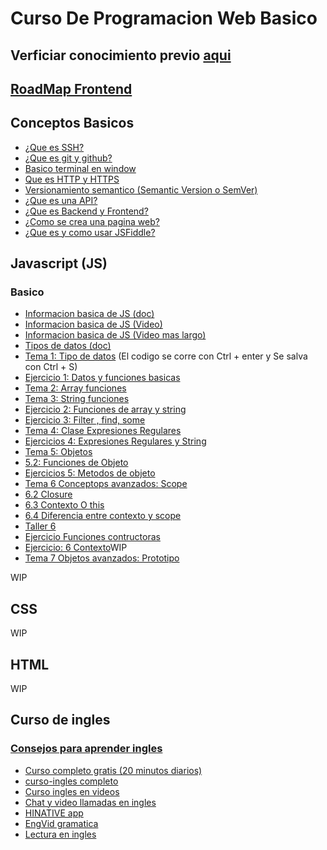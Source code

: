 # Curso De Programacion Web Basico

## Verficiar conocimiento previo [aqui](https://github.com/charly-palencia/developer-roadmap)

## [RoadMap Frontend](https://roadmap.sh/react)

## Conceptos Basicos
- [¿Que es SSH?](https://www.youtube.com/watch?v=QgnzJ3nQylI)
- [¿Que es git y github?](https://www.youtube.com/watch?v=YlBy34ECh2s)
- [Basico terminal en window](https://www.youtube.com/watch?v=W6434nulBu8)
- [Que es HTTP y HTTPS](https://www.youtube.com/watch?v=6f7VKDmBBdM)
- [Versionamiento semantico (Semantic Version o SemVer)](https://www.youtube.com/watch?v=dj8H2mqiAtU)
- [¿Que es una API?](https://www.youtube.com/watch?v=u2Ms34GE14U)
- [¿Que es Backend y Frontend?](https://www.youtube.com/watch?v=50RbVujPPGs)
- [¿Como se crea una pagina web?](https://www.youtube.com/watch?v=iIyoWWiMDC4)
- [¿Que es y como usar JSFiddle?](https://www.youtube.com/watch?v=TBbYSqbEYcg)
## Javascript (JS)

### Basico

- [Informacion basica de JS (doc)](https://developer.mozilla.org/es/docs/Learn/JavaScript/First_steps/Qu%C3%A9_es_JavaScript)  
- [Informacion basica de JS (Video)](https://www.youtube.com/watch?v=0yPIZLbE1y0)  
- [Informacion basica de JS (Video mas largo)](https://www.youtube.com/watch?v=viQ6creGqFM)  
- [Tipos de datos (doc)](https://www.todojs.com/tipos-datos-javascript-es6/)
- [Tema 1: Tipo de datos](https://jsfiddle.net/chalien/sr4eujLa/)  (El codigo se corre con Ctrl + enter y Se salva con Ctrl + S)
- [Ejercicio 1: Datos y funciones basicas](https://jsfiddle.net/chalien/1hLzv5qp/latest)
- [Tema 2: Array funciones](https://developer.mozilla.org/es/docs/Web/JavaScript/Referencia/Objetos_globales/Array)
- [Tema 3: String funciones](https://developer.mozilla.org/es/docs/Web/JavaScript/Referencia/Objetos_globales/String)
- [Ejercicio 2: Funciones de array y string](https://jsfiddle.net/chalien/d2kqpvgz/latest)
- [Ejercicio 3: Filter , find, some](https://jsfiddle.net/chalien/7ma4u62c/latest)
- [Tema 4: Clase Expresiones Regulares](https://jsfiddle.net/chalien/r7zm4qg5/latest)
- [Ejercicios 4: Expresiones Regulares y String](https://docs.google.com/document/d/1Zrgivhuw0M4B8FRBNsU9GWtaqKkdhANLzUkn7MFynP4/edit?usp=sharing)
- [Tema 5: Objetos](https://developer.mozilla.org/es/docs/Web/JavaScript/Guide/Trabajando_con_objectos)
- [5.2: Funciones de Objeto](https://developer.mozilla.org/es/docs/Web/JavaScript/Referencia/Objetos_globales/Object)
- [Ejercicios 5: Metodos de objeto](https://jsfiddle.net/chalien/9vewx6yu/latest)
- [Tema 6 Conceptops avanzados: Scope](https://developer.mozilla.org/en-US/docs/Glossary/Scope)
- [6.2 Closure](https://developer.mozilla.org/es/docs/Web/JavaScript/Closures)
- [6.3 Contexto O this](https://developer.mozilla.org/es/docs/Web/JavaScript/Referencia/Operadores/this)
- [6.4 Diferencia entre contexto y scope](https://medium.com/sngular-devs/javascript-desmenuzando-el-scope-8fe46956e6f8#:~:text=Contexto,this%20en%20el%20mismo%20Scope.)
- [Taller 6](https://jsfiddle.net/chalien/xbu854hn/latest)
- [Ejercicio Funciones contructoras](https://jsfiddle.net/chalien/4tjaqe2x/latest)
- [Ejercicio: 6 Contexto]()WIP
- [Tema 7 Objetos avanzados: Prototipo]()



WIP

## CSS

WIP

## HTML

WIP

## Curso de ingles 

### [Consejos para aprender ingles](https://www.youtube.com/watch?v=SO2XP91hhWM)

- [Curso completo gratis (20 minutos diarios)](https://www.aprenderinglesrapidoyfacil.com/20-minutos/)
- [curso-ingles completo](https://www.curso-ingles.com/)
- [Curso ingles en videos](https://www.youtube.com/watch?v=r-Kb8SrR5LQ)
- [Chat y video llamadas en ingles](https://www.hellotalk.com/about/)
- [HINATIVE app](https://www.youtube.com/watch?v=daq9vVDb1Co)
- [EngVid gramatica](https://www.youtube.com/channel/UCKRBA9XfgzAtJodE4t8cUeg)
- [Lectura en ingles](https://readtheory.org/)
